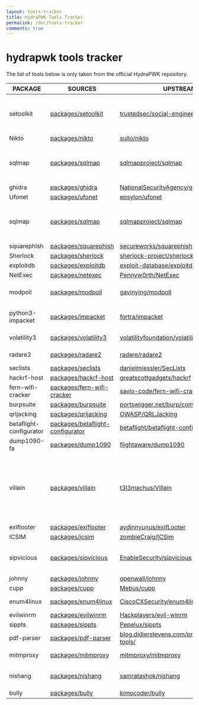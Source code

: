```yaml
---
layout: tools-tracker
title: HydraPWK Tools Tracker
permalink: /doc/tools-tracker
comments: true
---
```


# hydrapwk tools tracker
The list of tools below is only taken from the official HydraPWK repository.

| PACKAGE | SOURCES | UPSTREAM | LICENSE | STATUS |
| ------- | ------- | ------- | ------- | ------- |
| setoolkit | [packages/setoolkit](https://gitlab.com/hydrapwk/packages/setoolkit) | [trustedsec/social-engineer-toolkit](https://github.com/trustedsec/social-engineer-toolkit) | [Copyright 2020, The Social-Engineer Toolkit (SET) by TrustedSec, LLC All rights reserved. (Please check) ](https://github.com/trustedsec/social-engineer-toolkit/blob/master/readme/LICENSE) | <span class="green">8.0.3+hydrapwk4</span> |
| Nikto | [packages/nikto](https://gitlab.com/hydrapwk/packages/nikto) | [sullo/nikto](https://github.com/sullo/nikto) | [GPLv2](https://github.com/sullo/nikto?tab=License-1-ov-file) |<span class="red">drop</span> |
| sqlmap | [packages/sqlmap](https://gitlab.com/hydrapwk/packages/sqlmap) | [sqlmapproject/sqlmap](https://github.com/sqlmapproject/sqlmap) | [sqlmap is (C) 2006-2025 Bernardo Damele Assumpcao Guimaraes, Miroslav Stampar. and GPL-2.0 (Please check)](https://github.com/sqlmapproject/sqlmap/blob/master/LICENSE) | <span class="red">drop</span> |
| ghidra | [packages/ghidra](https://gitlab.com/hydrapwk/packages/ghidra) | [NationalSecurityAgency/ghidra](https://github.com/NationalSecurityAgency/ghidra) | [Please check](https://github.com/NationalSecurityAgency/ghidra/tree/master/licenses) | <span class="green">11.4.2+hydrapwk1</span> |
| Ufonet | [packages/ufonet](https://gitlab.com/hydrapwk/packages/ufonet) | [epsylon/ufonet](https://github.com/epsylon/ufonet) | [GPLv3](https://github.com/epsylon/ufonet/blob/master/docs/LICENSE) | <span class="red">Waiting to drop</span> |
| sqlmap | [packages/sqlmap](https://gitlab.com/hydrapwk/packages/sqlmap) | [sqlmapproject/sqlmap](https://github.com/sqlmapproject/sqlmap) | [sqlmap is (C) 2006-2025 Bernardo Damele Assumpcao Guimaraes, Miroslav Stampar. and GPL-2.0 (Please check)](https://github.com/sqlmapproject/sqlmap/blob/master/LICENSE) | <span class="red">Waiting to drop</span> |
| squarephish | [packages/squarephish](https://gitlab.com/hydrapwk/packages/squarephish) | [secureworks/squarephish](https://github.com/secureworks/squarephish) | [Apache-2.0](https://github.com/secureworks/squarephish?tab=Apache-2.0-1-ov-file) |<span class="red">will update to gen2</span> |
| Sherlock | [packages/sherlock](https://gitlab.com/hydrapwk/packages/sherlock) | [sherlock-project/sherlock](https://github.com/sherlock-project/sherlock) | [MIT](https://github.com/sherlock-project/sherlock?tab=MIT-1-ov-file) |<span class="red">hold</span> |
| exploitdb | [packages/exploitdb](https://gitlab.com/hydrapwk/packages/exploitdb) | [exploit-database/exploitdb](https://gitlab.com/exploit-database/exploitdb) | [GPL-2.0 or later](https://gitlab.com/exploit-database/exploitdb/-/blob/main/LICENSE.md) | <span class="green">2025.08.27+hydrapwk2</span> |
| NetExec | [packages/netexec](https://gitlab.com/hydrapwk/packages/netexec) | [Pennyw0rth/NetExec](https://github.com/Pennyw0rth/NetExec) | [BSD-2-Clause](https://github.com/Pennyw0rth/NetExec?tab=BSD-2-Clause-1-ov-file) |<span class="green">1.4.0+hydrapwk1</span> |
| modpoll | [packages/modpoll](https://gitlab.com/hydrapwk/packages/modpoll) | [gavinying/modpoll](https://github.com/gavinying/modpoll) | [Copyright (c) 2021-2024, Ying Shaodong, MIT License (Please check)](https://github.com/gavinying/modpoll/blob/master/LICENSE) | <span class="green">1.5.0+hydrapwk1</span> |
| python3-impacket | [packages/impacket](https://gitlab.com/hydrapwk/packages/impacket) | [fortra/impacket](https://github.com/fortra/impacket) | [The Apache Software License, Version 1.1 Modifications by Fortra](https://github.com/fortra/impacket?tab=License-1-ov-file) | <span class="green">0.12.0-3+hydrapwk4</span> |
| volatility3 | [packages/volatility3](https://gitlab.com/hydrapwk/packages/volatility3) | [volatilityfoundation/volatility3](https://github.com/volatilityfoundation/volatility3) | [Volatility Software License Version 1.0](https://github.com/volatilityfoundation/volatility3/blob/develop/LICENSE.txt) | <span class="green">2.26.2+hydrapwk2</span> |
| radare2 | [packages/radare2](https://gitlab.com/hydrapwk/packages/radare2) | [radare/radare2](https://github.com/radare/radare2) | [LGPL-3.0-only/MIT/BSD-3-Clause/Apache-2.0](https://github.com/radareorg/radare2?tab=License-1-ov-file) |<span class="green">5.9.8+dfsg-2</span> |
| seclists | [packages/seclists](https://gitlab.com/hydrapwk/packages/seclists) | [danielmiessler/SecLists](https://github.com/danielmiessler/SecLists) | [MIT](https://github.com/danielmiessler/SecLists?tab=MIT-1-ov-file) |<span class="green">2025.2-hydrapwk1</span> |
| hackrf-host | [packages/hackrf-host](https://gitlab.com/hydrapwk/packages/hackrf-host) | [greatscottgadgets/hackrf](https://github.com/greatscottgadgets/hackrf/) | [GPL-2.0](https://github.com/greatscottgadgets/hackrf/tree/master?tab=GPL-2.0-1-ov-file) |<span class="green">2024.02.1-hydrapwk1</span> |
| fern-wifi-cracker | [packages/fern-wifi-cracker](https://gitlab.com/hydrapwk/packages/fern-wifi-cracker) | [savio-code/fern-wifi-cracker](https://github.com/savio-code/fern-wifi-cracker) | [Copyright savio-code](https://github.com/savio-code/fern-wifi-cracker) |<span class="red">drop</span> |
| burpsuite | [packages/burpsuite](https://gitlab.com/hydrapwk/packages/burpsuite) | [portswigger.net/burp/communitydownload](https://portswigger.net/burp/communitydownload) | [Copyright portswigger](https://portswigger.net/) |<span class="red">drop</span> |
| qrljacking | [packages/qrljacking](https://gitlab.com/hydrapwk/packages/qrljacking) | [OWASP/QRLJacking](https://github.com/OWASP/QRLJacking) | [GPL-3.0](https://github.com/OWASP/QRLJacking?tab=GPL-3.0-1-ov-file) | <span class="red">drop</span> |
| betaflight-configurator | [packages/betaflight-configurator]() | [betaflight/betaflight-configurator](https://github.com/betaflight/betaflight-configurator) | [GPL-3.0](https://github.com/betaflight/betaflight-configurator?tab=GPL-3.0-1-ov-file) | <span class="green">10.10.0-hydrapwk1</span> |
| dump1090-fa | [packages/dump1090](https://gitlab.com/hydrapwk/packages/dump1090) | [flightaware/dump1090](https://github.com/flightaware/dump1090) | [GPL-2.0(Please also check copyright)](https://github.com/flightaware/dump1090?tab=License-1-ov-file) | <span class="green">10.1</span> |
| villain | [packages/villain](https://gitlab.com/hydrapwk/packages/villain) | [t3l3machus/Villain](https://github.com/t3l3machus/Villain) | [Copyright (c) 2022-2024 Panagiotis Chartas (t3l3machus) CC BY-NC-ND 4.0 and Creative Commons Attribution-NonCommercial-NoDerivatives 4.0 International Public License - (Please check)](https://github.com/t3l3machus/Villain/blob/main/LICENSE.md) | <span class="green">2.2.1-hydrapwk1</span> |
| exiflooter | [packages/exiflooter](https://gitlab.com/hydrapwk/packages/exiflooter) | [aydinnyunus/exifLooter](aydinnyunus/exifLooter) | [Apache-2.0](https://github.com/aydinnyunus/exifLooter?tab=Apache-2.0-1-ov-file) | <span class="green">1.0.0-hydrapwk1</span> |
| ICSIM | [packages/icsim](https://gitlab.com/hydrapwk/packages/icsim) | [zombieCraig/ICSim](https://github.com/zombieCraig/ICSim) | [GPL-3.0](https://github.com/zombieCraig/ICSim?tab=GPL-3.0-1-ov-file) | <span class="green">0.1-hydrapwk3</span> |
| sipvicious | [packages/sipvicious](https://gitlab.com/hydrapwk/packages/sipvicious) | [EnableSecurity/sipvicious](https://github.com/EnableSecurity/sipvicious) | [ Copyright (C) 2007-2020  Sandro Gauci <sandro@enablesecurity.com> (Please check)](https://github.com/EnableSecurity/sipvicious/blob/master/LICENSE) | <span class="green">0.3.4-hydrapwk1</span> |
| johnny | [packages/johnny](https://gitlab.com/hydrapwk/packages/johnny) | [openwall/johnny](https://github.com/openwall/johnny) | [Please check Copyright](https://github.com/openwall/johnny?tab=License-1-ov-file) | <span class="green">2.2-hydrapwk1</span> |
| cupp | [packages/cupp](https://gitlab.com/hydrapwk/packages/cupp) | [Mebus/cupp](https://github.com/Mebus/cupp) | [GPL-3.0](https://github.com/Mebus/cupp?tab=GPL-3.0-1-ov-file) | <span class="green">3.3.0-hydrapwk1</span> |
| enum4linux | [packages/enum4linux](https://gitlab.com/hydrapwk/packages/enum4linux) | [CiscoCXSecurity/enum4linux](https://github.com/CiscoCXSecurity/enum4linux) | [GPL-2.0 (Please also check other Term and Policy)](https://github.com/CiscoCXSecurity/enum4linux?tab=License-1-ov-file) | <span class="green">0.9.2+hydrapwk3</span> |
| evilwinrm | [packages/evilwinrm](https://gitlab.com/hydrapwk/packages/evilwinrm) | [Hackplayers/evil-winrm](https://github.com/Hackplayers/evil-winrm) | [LGPL-3.0](https://github.com/Hackplayers/evil-winrm/blob/master/LICENSE) | <span class="red">3.7-hydrapwk1</span> |
| sippts | [packages/sippts](https://gitlab.com/hydrapwk/packages/sippts) | [Pepelux/sippts](https://github.com/Pepelux/sippts) | [GPL-3.0](https://github.com/Pepelux/sippts/blob/master/LICENSE.txt) | <span class="green">4.1.2-hydrapwk1</span> |
| pdf-parser | [packages/pdf-parser](https://gitlab.com/hydrapwk/packages/pdf-parser) | [blog.didierstevens.com/programs/pdf-tools/](https://blog.didierstevens.com/programs/pdf-tools/) | [Copyright didierstevens (Please check)](https://blog.didierstevens.com/programs/pdf-tools/) | <span class="green">0.7.12-hydrapwk1</span> |
| mitmproxy | [packages/mitmproxy](https://gitlab.com/hydrapwk/packages/mitmproxy) | [mitmproxy/mitmproxy](https://github.com/mitmproxy/mitmproxy) | [MIT (Copyright (c) 2013, Aldo Cortesi.)](https://github.com/mitmproxy/mitmproxy/blob/main/LICENSE) | <span class="green">8.1.1-4</span> |
| nishang | [packages/nishang](https://gitlab.com/hydrapwk/packages/nishang) | [samratashok/nishang](https://github.com/samratashok/nishang) | [Copyright (C) 2015  Nikhil "SamratAshok" Mittal (Please check)](https://github.com/samratashok/nishang/blob/master/LICENSE) | <span class="green">0.7.6-2</span> |
| bully | [packages/bully](https://gitlab.com/hydrapwk/packages/bully) | [kimocoder/bully](https://github.com/kimocoder/bully) | [GPL-3.0](https://github.com/kimocoder/bully/blob/master/LICENSE.md) | <span class="green">1.4.00-2</span> |




<!--
| packages | [packages/](https://gitlab.com/hydrapwk/packages/) | [](https://github.com/) | []() | <span class="green">ver</span> |

-->
